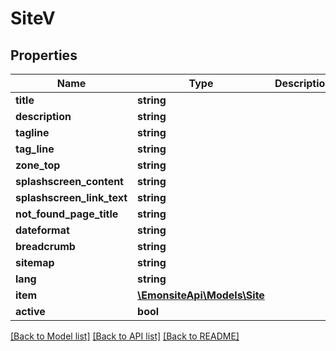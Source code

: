 # SiteV

## Properties
Name | Type | Description | Notes
------------ | ------------- | ------------- | -------------
**title** | **string** |  | [optional] 
**description** | **string** |  | [optional] 
**tagline** | **string** |  | [optional] 
**tag_line** | **string** |  | [optional] 
**zone_top** | **string** |  | [optional] 
**splashscreen_content** | **string** |  | [optional] 
**splashscreen_link_text** | **string** |  | [optional] 
**not_found_page_title** | **string** |  | [optional] 
**dateformat** | **string** |  | [optional] 
**breadcrumb** | **string** |  | [optional] 
**sitemap** | **string** |  | [optional] 
**lang** | **string** |  | [optional] 
**item** | [**\EmonsiteApi\Models\Site**](Site.md) |  | [optional] 
**active** | **bool** |  | [optional] 

[[Back to Model list]](../../README.md#documentation-for-models) [[Back to API list]](../../README.md#documentation-for-api-endpoints) [[Back to README]](../../README.md)

